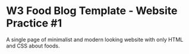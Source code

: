 # W3 Food Blog Template - Website Practice #1
A single page of minimalist and modern looking website with only HTML and CSS about foods.
